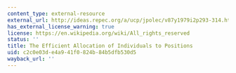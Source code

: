 ```yaml
---
content_type: external-resource
external_url: http://ideas.repec.org/a/ucp/jpolec/v87y1979i2p293-314.html
has_external_license_warning: true
license: https://en.wikipedia.org/wiki/All_rights_reserved
status: ''
title: The Efficient Allocation of Individuals to Positions
uid: c2c0e03d-e4a9-41f0-824b-84b5dfb530d5
wayback_url: ''
---
```

